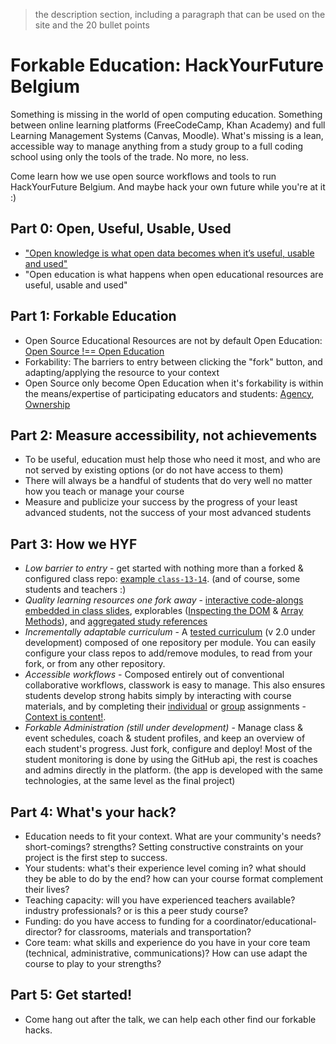 > the description section, including a paragraph that can be used on the site and the 20 bullet points

# Forkable Education: HackYourFuture Belgium

Something is missing in the world of open computing education.  Something between online learning platforms (FreeCodeCamp, Khan Academy) and full Learning Management Systems (Canvas, Moodle).  What's missing is a lean, accessible way to manage anything from a study group to a full coding school using only the tools of the trade. No more, no less.

Come learn how we use open source workflows and tools to run HackYourFuture Belgium.  And maybe hack your own future while you're at it :)

## Part 0: Open, Useful, Usable, Used

* ["Open knowledge is what open data becomes when it’s useful, usable and used"](https://okfn.org/opendata/)
* "Open education is what happens when open educational resources are useful, usable and used"

## Part 1: Forkable Education

* Open Source Educational Resources are not by default Open Education: [Open Source !== Open Education](https://github.com/janke-learning/fosdem-2019/blob/master/5-open-source-open-education.md)
* Forkability:  The barriers to entry between clicking the "fork" button, and adapting/applying the resource to your context
* Open Source only become Open Education when it's forkability is within the means/expertise of participating educators and students: [Agency](https://github.com/janke-learning/fosdem-2019#agency), [Ownership](https://github.com/janke-learning/fosdem-2019#ownership)

## Part 2: Measure accessibility, not achievements

* To be useful, education must help those who need it most, and who are not served by existing options (or do not have access to them)
* There will always be a handful of students that do very well no matter how you teach or manage your course
* Measure and publicize your success by the progress of your least advanced students, not the success of your most advanced students

## Part 3: How we HYF

* _Low barrier to entry_ - get started with nothing more than a forked & configured class repo: [example `class-13-14`](https://hackyourfuture.be/class-13-14). (and of course, some students and teachers :)
* _Quality learning resources one fork away_ - [interactive code-alongs embedded in class slides](https://hackyourfuture.be/asynchronous-programming/isolate), explorables ([Inspecting the DOM](https://hackyourfuture.be/inspecting-the-dom) & [Array Methods](https://hackyourfuture.be/array-methods)), and [aggregated study references](https://study.hackyourfuture.be)
* _Incrementally adaptable curriculum_ - A [tested curriculum](https://home.hackyourfuture.be/curriculum) (v 2.0 under development) composed of one repository per module.  You can easily configure your class repos to add/remove modules, to read from your fork, or from any other repository.
* _Accessible workflows_ - Composed entirely out of conventional collaborative workflows, classwork is easy to manage. This also ensures students develop strong habits simply by interacting with course materials, and by completing their [individual](https://home.hackyourfuture.be/students/individual-assignments) or [group](https://home.hackyourfuture.be/students/group-projects) assignments - [Context is content!](https://github.com/janke-learning/fosdem-2019/blob/master/3-context-is-content.md).
* _Forkable Administration (still under development)_ - Manage class & event schedules, coach & student profiles, and keep an overview of each student's progress. Just fork, configure and deploy!  Most of the student monitoring is done by using the GitHub api, the rest is coaches and admins directly in the platform. (the app is developed with the same technologies, at the same level as the final project)

## Part 4: What's your hack?

* Education needs to fit your context.  What are your community's needs? short-comings? strengths? Setting constructive constraints on your project is the first step to success.
* Your students: what's their experience level coming in? what should they be able to do by the end? how can your course format complement their lives?
* Teaching capacity: will you have experienced teachers available? industry professionals? or is this a peer study course?
* Funding: do you have access to funding for a coordinator/educational-director? for classrooms, materials and transportation?
* Core team: what skills and experience do you have in your core team (technical, administrative, communications)? How can use adapt the course to play to your strengths?

## Part 5: Get started!

* Come hang out after the talk, we can help each other find our forkable hacks.
